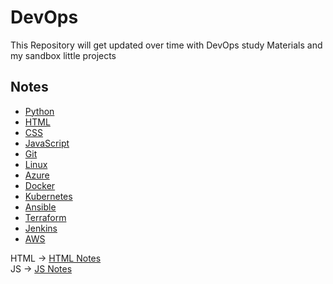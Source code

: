 # DevOps
This Repository will get updated over time with DevOps study Materials and my sandbox little projects 

## Notes
- [Python](Python/README.md)
- [HTML](HTML/README.md)
- [CSS](CSS/README.md)
- [JavaScript](JS/README.md)
- [Git](Git/README.md)
- [Linux](Linux/README.md)
- [Azure](Azure/README.md)
- [Docker](Docker/README.md)
- [Kubernetes](Kubernetes/README.md)
- [Ansible](Ansible/README.md)
- [Terraform](Terraform/README.md)
- [Jenkins](Jenkins/README.md)
- [AWS](AWS/README.md)

HTML -> <a href="https://fascinated-cerise-90c.notion.site/HTML-bf4d4447b22c4993bccaacd5328ac8d1">HTML Notes</a>
<br>
JS -> <a href="https://fascinated-cerise-90c.notion.site/JS-41d5b7e422c4453daf67c0986c6f178f">JS Notes</a>